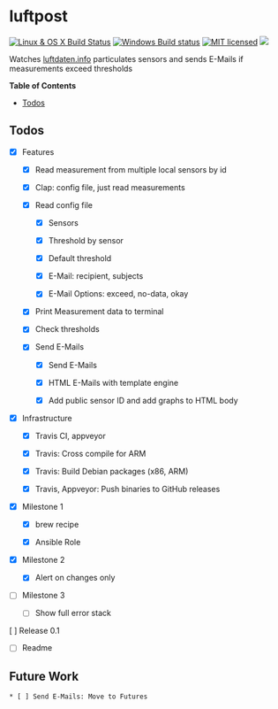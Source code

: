 # luftpost

[![Linux & OS X Build Status](https://img.shields.io/travis/lukaspustina/luftpost.svg?label=Linux%20%26%20OS%20X%20Build%20Status)](https://travis-ci.org/lukaspustina/luftpost) [![Windows Build status](https://img.shields.io/appveyor/ci/lukaspustina/luftpost.svg?label=Windows%20Build%20Status)](https://ci.appveyor.com/project/lukaspustina/luftpost/branch/master) [![MIT licensed](https://img.shields.io/badge/license-MIT-blue.svg?label=License)](./LICENSE) [![](https://img.shields.io/crates/v/luftpost.svg)](https://crates.io/crates/luftpost)



Watches [luftdaten.info](http://luftdaten.info) particulates sensors and sends E-Mails if measurements exceed thresholds

<!-- START doctoc generated TOC please keep comment here to allow auto update -->
<!-- DON'T EDIT THIS SECTION, INSTEAD RE-RUN doctoc TO UPDATE -->
**Table of Contents**

- [Todos](#todos)

<!-- END doctoc generated TOC please keep comment here to allow auto update -->

## Todos

* [X] Features

    * [X] Read measurement from multiple local sensors by id

    * [X] Clap: config file, just read measurements

    * [X] Read config file

        * [X] Sensors

        * [X] Threshold by sensor

        * [X] Default threshold

        * [X] E-Mail: recipient, subjects

        * [X] E-Mail Options: exceed, no-data, okay

    * [X] Print Measurement data to terminal

    * [X] Check thresholds

    * [X] Send E-Mails

        * [X] Send E-Mails

        * [X] HTML E-Mails with template engine

        * [X] Add public sensor ID and add graphs to HTML body

* [X] Infrastructure

    * [X] Travis CI, appveyor

    * [X] Travis: Cross compile for ARM

    * [X] Travis: Build Debian packages (x86, ARM)

    * [X] Travis, Appveyor: Push binaries to GitHub releases

* [X] Milestone 1

    * [X] brew recipe

    * [X] Ansible Role

* [X] Milestone 2

    * [X] Alert on changes only

* [ ] Milestone 3

    * [ ] Show full error stack

[ ] Release 0.1

   * [ ] Readme


## Future Work

    * [ ] Send E-Mails: Move to Futures

